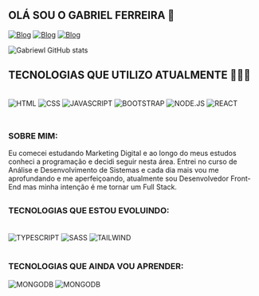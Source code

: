 
## OLÁ SOU O GABRIEL FERREIRA 👋

[![Blog](https://img.shields.io/badge/GitHub-100000?style=for-the-badge&logo=github&logoColor=white)](https://github.com/gabriewl)
[![Blog](https://img.shields.io/badge/Instagram-E4405F?style=for-the-badge&logo=instagram&logoColor=white)](https://www.instagram.com/gabriewl.f7/)
[![Blog](https://img.shields.io/badge/LinkedIn-0077B5?style=for-the-badge&logo=linkedin&logoColor=white)](https://www.linkedin.com/in/joãogabrielferreiraleite/)

![Gabriewl GitHub stats](https://github-readme-stats.vercel.app/api?username=gabriewl&show_icons=true&theme=synthwave)

## TECNOLOGIAS QUE UTILIZO ATUALMENTE 👨🏻‍💻

<div style="display: inline_block">  <br/>
<img align="center" alt="HTML" src="https://img.shields.io/badge/HTML5-E34F26?style=for-the-badge&logo=html5&logoColor=white"/>
<img align="center" alt="CSS" src="https://img.shields.io/badge/CSS3-1572B6?style=for-the-badge&logo=css3&logoColor=white"/>
<img align="center" alt="JAVASCRIPT" src="https://img.shields.io/badge/JavaScript-F7DF1E?style=for-the-badge&logo=javascript&logoColor=black"/>
<img align="center" alt="BOOTSTRAP" src="https://img.shields.io/badge/Bootstrap-563D7C?style=for-the-badge&logo=bootstrap&logoColor=white"/>
<img align="center" alt="NODE.JS" src="https://img.shields.io/badge/Node.js-43853D?style=for-the-badge&logo=node.js&logoColor=white"/>
<img align="center" alt="REACT" src="https://img.shields.io/badge/React-20232A?style=for-the-badge&logo=react&logoColor=61DAFB"/>
</div> <br/>

##
### SOBRE MIM:

Eu comecei estudando Marketing Digital e ao longo do meus estudos conheci a programação e decidi seguir nesta área. Entrei no curso de Análise e Desenvolvimento de Sistemas e cada dia mais vou me aprofundando e me aperfeiçoando, atualmente sou Desenvolvedor Front-End mas minha intenção é me tornar um Full Stack.
##

### TECNOLOGIAS QUE ESTOU EVOLUINDO:

<div style="display: inline_block">  <br/>
<img align="center" alt="TYPESCRIPT" src="https://img.shields.io/badge/TypeScript-007ACC?style=for-the-badge&logo=typescript&logoColor=white"/>
<img align="center" alt="SASS" src="https://img.shields.io/badge/Sass-CC6699?style=for-the-badge&logo=sass&logoColor=white">
<img align="center" alt="TAILWIND" src="https://img.shields.io/badge/Tailwind_CSS-38B2AC?style=for-the-badge&logo=tailwind-css&logoColor=white"/>
<br/>
<br/>


### TECNOLOGIAS QUE AINDA VOU APRENDER:

<img align="center" alt="MONGODB" src="https://img.shields.io/badge/MongoDB-4EA94B?style=for-the-badge&logo=mongodb&logoColor=white"/>
<img align="center" alt="MONGODB" src="https://img.shields.io/badge/PHP-777BB4?style=for-the-badge&logo=php&logoColor=white"/>
</div> <br/>
<br/>

#
